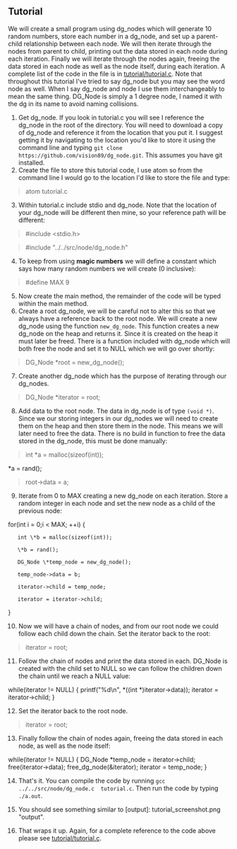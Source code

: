## Tutorial
We will create a small program using dg_nodes which will generate 10 random numbers, store each number in a dg_node, and set up a parent-child relationship between each node.  We will then iterate through the nodes from parent to child, printing out the data stored in each node during each iteration.  Finally we will iterate through the nodes again, freeing the data stored in each node as well as the node itself, during each iteration.
A complete list of the code in the file is in [tutorial/tutorial.c](tutorial/tutorial.c).
Note that throughout this tutorial I've tried to say dg_node but you may see the word node as well.  When I say dg_node and node I use them interchangeably to mean the same thing.  DG_Node is simply a 1 degree node, I named it with the dg in its name to avoid naming collisions.

1. Get dg_node.  If you look in tutorial.c you will see I reference the dg_node in the root of the directory.  You will need to download a copy of dg_node and reference it from the location that you put it.  I suggest getting it by navigating to the location you'd like to store it using the command line and typing `git clone https://github.com/vision89/dg_node.git`.  This assumes you have git installed.
2. Create the file to store this tutorial code, I use atom so from the command line I would go to the location I'd like to store the file and type:
  > atom tutorial.c

3. Within tutorial.c include stdio and dg_node.  Note that the location of your dg_node will be different then mine, so your reference path will be different:

  >#include <stdio.h>

  >#include "../../src/node/dg_node.h"

4. To keep from using **magic numbers** we will define a constant which says how many random numbers we will create (0 inclusive):

  > #define MAX 9

5. Now create the main method, the remainder of the code will be typed within the main method.
6. Create a root dg_node, we will be careful not to alter this so that we always have a reference back to the root node.  We will create a new dg_node using the function `new_dg_node`.  This function creates a new dg_node on the heap and returns it.  Since it is created on the heap it must later be freed.  There is a function included with dg_node which will both free the node and set it to NULL which we will go over shortly:

  > DG_Node \*root = new_dg_node();

7. Create another dg_node which has the purpose of iterating through our dg_nodes.

  > DG_Node \*iterator = root;

8. Add data to the root node.  The data in dg_node is of type `(void *)`.  Since we our storing integers in our dg_nodes we will need to create them on the heap and then store them in the node.  This means we will later need to free the data.  There is no build in function to free the data stored in the dg_node, this must be done manually:

  > int \*a = malloc(sizeof(int));

   \*a = rand();

  > root->data = a;

9. Iterate from 0 to MAX creating a new dg_node on each iteration.  Store a random integer in each node and set the new node as a child of the previous node:

>
   for(int i = 0;i < MAX; ++i) {

       int \*b = malloc(sizeof(int));

       \*b = rand();

       DG_Node \*temp_node = new_dg_node();

       temp_node->data = b;

       iterator->child = temp_node;

       iterator = iterator->child;

   }
>

10.  Now we will have a chain of nodes, and from our root node we could follow each child down the chain.  Set the iterator back to the root:

  > iterator = root;

11. Follow the chain of nodes and print the data stored in each.  DG_Node is created with the child set to NULL so we can follow the children down the chain until we reach a NULL value:

   while(iterator != NULL) {
     printf("%d\n", \*((int \*)iterator->data));
     iterator = iterator->child;
   }

12. Set the iterator back to the root node.

  > iterator = root;

13. Finally follow the chain of nodes again, freeing the data stored in each node, as well as the node itself:

   while(iterator != NULL) {
     DG_Node \*temp_node = iterator->child;
     free(iterator->data);
     free_dg_node(&iterator);
     iterator = temp_node;
   }

14.  That's it.  You can compile the code by running `gcc ../../src/node/dg_node.c  tutorial.c`.  Then run the code by typing `./a.out`.

15. You should see something similar to [output]: tutorial_screenshot.png "output".

16. That wraps it up.  Again, for a complete reference to the code above please see [tutorial/tutorial.c](tutorial/tutorial.c).
